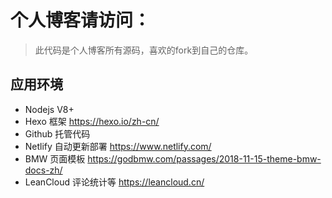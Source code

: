 
# 个人博客请访问：

> 此代码是个人博客所有源码，喜欢的fork到自己的仓库。 

## 应用环境

- Nodejs V8+
- Hexo 框架 https://hexo.io/zh-cn/
- Github 托管代码 
- Netlify 自动更新部署 https://www.netlify.com/
- BMW 页面模板 https://godbmw.com/passages/2018-11-15-theme-bmw-docs-zh/
- LeanCloud 评论统计等 https://leancloud.cn/
